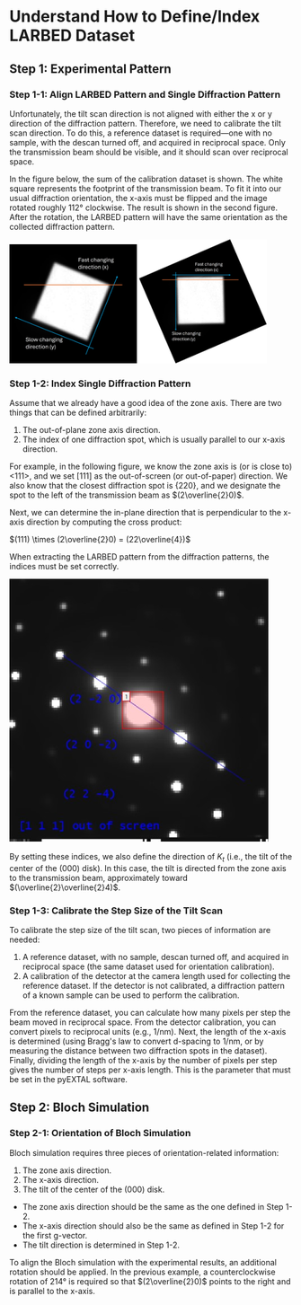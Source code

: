 
# Understand How to Define/Index LARBED Dataset

## Step 1: Experimental Pattern

### Step 1-1: Align LARBED Pattern and Single Diffraction Pattern

Unfortunately, the tilt scan direction is not aligned with either the x or y direction of the diffraction pattern. Therefore, we need to calibrate the tilt scan direction. To do this, a reference dataset is required—one with no sample, with the descan turned off, and acquired in reciprocal space. Only the transmission beam should be visible, and it should scan over reciprocal space.

In the figure below, the sum of the calibration dataset is shown. The white square represents the footprint of the transmission beam. To fit it into our usual diffraction orientation, the x-axis must be flipped and the image rotated roughly 112° clockwise. The result is shown in the second figure. After the rotation, the LARBED pattern will have the same orientation as the collected diffraction pattern.

<p float="left">
  <img src="_static/images/k_space_calibration.jpg" alt="LARBED pattern before rotation/flip" width="45%" />
  <img src="_static/images/k_space_calibration_rotate.jpg" alt="LARBED pattern after rotation/flip" width="45%" />
</p>

### Step 1-2: Index Single Diffraction Pattern

Assume that we already have a good idea of the zone axis. There are two things that can be defined arbitrarily:
1. The out-of-plane zone axis direction.
2. The index of one diffraction spot, which is usually parallel to our x-axis direction.

For example, in the following figure, we know the zone axis is (or is close to) <111>, and we set [111] as the out-of-screen (or out-of-paper) direction. We also know that the closest diffraction spot is {220}, and we designate the spot to the left of the transmission beam as $(2\overline{2}0)$.

Next, we can determine the in-plane direction that is perpendicular to the x-axis direction by computing the cross product:

$(111) \times (2\overline{2}0) = (22\overline{4})$


When extracting the LARBED pattern from the diffraction patterns, the indices must be set correctly.

![Diffraction Pattern Index](_static/images/index_dp.jpg)

By setting these indices, we also define the direction of $K_t$ (i.e., the tilt of the center of the (000) disk). In this case, the tilt is directed from the zone axis to the transmission beam, approximately toward $(\overline{2}\overline{2}4)$.

### Step 1-3: Calibrate the Step Size of the Tilt Scan

To calibrate the step size of the tilt scan, two pieces of information are needed:
1. A reference dataset, with no sample, descan turned off, and acquired in reciprocal space (the same dataset used for orientation calibration).
2. A calibration of the detector at the camera length used for collecting the reference dataset. If the detector is not calibrated, a diffraction pattern of a known sample can be used to perform the calibration.

From the reference dataset, you can calculate how many pixels per step the beam moved in reciprocal space. From the detector calibration, you can convert pixels to reciprocal units (e.g., 1/nm). Next, the length of the x-axis is determined (using Bragg's law to convert d-spacing to 1/nm, or by measuring the distance between two diffraction spots in the dataset). Finally, dividing the length of the x-axis by the number of pixels per step gives the number of steps per x-axis length. This is the parameter that must be set in the pyEXTAL software.

## Step 2: Bloch Simulation

### Step 2-1: Orientation of Bloch Simulation

Bloch simulation requires three pieces of orientation-related information:

1. The zone axis direction.
2. The x-axis direction.
3. The tilt of the center of the (000) disk.

- The zone axis direction should be the same as the one defined in Step 1-2.
- The x-axis direction should also be the same as defined in Step 1-2 for the first g-vector.
- The tilt direction is determined in Step 1-2.

To align the Bloch simulation with the experimental results, an additional rotation should be applied. In the previous example, a counterclockwise rotation of 214° is required so that $(2\overline{2}0)$ points to the right and is parallel to the x-axis.
